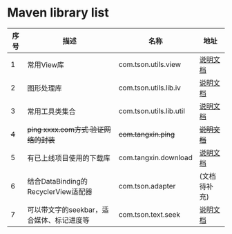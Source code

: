 # Maven library list



| 序号  | 描述                                      | 名称                    | 地址                                                         |
| ----- | ----------------------------------------- | ----------------------- | ------------------------------------------------------------ |
| 1     | 常用View库                                | com.tson.utils.view     | [说明文档](https://github.com/xintanggithub/utils/blob/master/utilsview/UTILS_VIEW.md) |
| 2     | 图形处理库                                | com.tson.utils.lib.iv   | [说明文档](https://github.com/xintanggithub/utils/blob/master/utilslibimage/UTILS_IV.md) |
| 3     | 常用工具类集合                            | com.tson.utils.lib.util | [说明文档](https://github.com/xintanggithub/utils/blob/master/utilslib/UTILS_UTILS.md) |
| ~~4~~ | ~~ping xxxx.com方式 验证网络的封装~~      | ~~com.tangxin.ping~~    | ~~[说明文档](https://github.com/xintanggithub/maven/blob/master/explan/PING_README.MD)~~ |
| 5     | 有已上线项目使用的下载库                  | com.tangxin.download    | [说明文档](https://github.com/xintanggithub/maven/blob/master/explan/JDDownload_README.md) |
| 6     | 结合DataBinding的RecyclerView适配器       | com.tson.adapter        | (文档待补充)                                                 |
| 7     | 可以带文字的seekbar，适合媒体、标记进度等 | com.tson.text.seek      | [说明文档](https://github.com/xintanggithub/TextSeekBar/blob/master/README.md) |



### 

### 